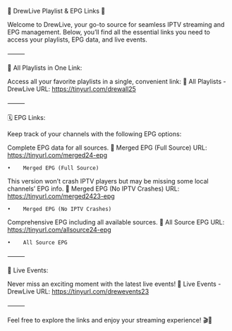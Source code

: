 🌟 DrewLive Playlist & EPG Links 🌟

Welcome to DrewLive, your go-to source for seamless IPTV streaming and EPG management. Below, you’ll find all the essential links you need to access your playlists, EPG data, and live events.

⸻

📂 All Playlists in One Link:

Access all your favorite playlists in a single, convenient link:
🔗 All Playlists - DrewLive
URL: https://tinyurl.com/drewall25

⸻

🗓️ EPG Links:

Keep track of your channels with the following EPG options:
    
Complete EPG data for all sources.
🔗 Merged EPG (Full Source)
URL: https://tinyurl.com/merged24-epg
    
    •    Merged EPG (Full Source)
    
This version won’t crash IPTV players but may be missing some local channels’ EPG info.
🔗 Merged EPG (No IPTV Crashes)
URL: https://tinyurl.com/merged2423-epg
    
    •    Merged EPG (No IPTV Crashes)
    
Comprehensive EPG including all available sources.
🔗 All Source EPG
URL: https://tinyurl.com/allsource24-epg
    
    •    All Source EPG

⸻

🎥 Live Events:

Never miss an exciting moment with the latest live events!
🔗 Live Events - DrewLive
URL: https://tinyurl.com/drewevents23

⸻

Feel free to explore the links and enjoy your streaming experience! 🎬📡
